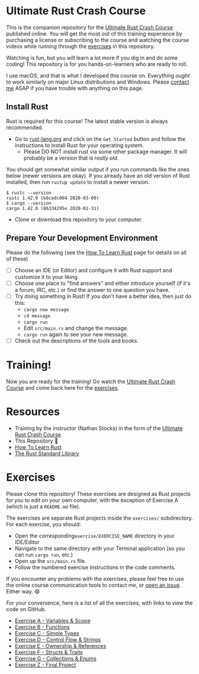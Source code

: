 # Ultimate Rust Crash Course

This is the companion repository for the [Ultimate Rust Crash Course] published online.  You will
get the most out of this training experience by purchasing a license or subscribing to the course
and watching the course videos while running through the [exercises] in this repository.

Watching is fun, but you will learn a lot more if you dig in and do some coding!
This repository is for you hands-on-learners who are ready to roll.

I use macOS, and that is what I developed this course on.  Everything _ought_ to work similarly on major Linux
distributions and Windows. Please [contact me](mailto:nathan.stocks@gmail.com) ASAP if you have trouble with anything on
this page.


## Install Rust

Rust is required for this course!  The latest stable version is always recommended.

- Go to [rust-lang.org](https://rust-lang.org) and click on the `Get Started`
   button and follow the instructions to install Rust for your operating system.
   - Please DO NOT install rust via some other package manager.  It will probably be a version that is _really old_.

You should get somewhat similar output if you run commands like the ones below (newer versions are okay).  If you 
already have an old version of Rust installed, then run `rustup update` to install a newer version.

```shell
$ rustc --version
rustc 1.42.0 (b8cedc004 2020-03-09)
$ cargo --version
cargo 1.42.0 (86334295e 2020-01-31)

```

- Clone or download this repository to your computer.

## Prepare Your Development Environment

Please do the following (see the [How To Learn Rust](https://github.com/CleanCut/ultimate_rust_crash_course/blob/master/HowToLearnRust.md)
page for details on all of these)
- [ ] Choose an IDE (or Editor) and configure it with Rust support and customize it to your liking
- [ ] Choose one place to "find answers" and either introduce yourself (if it's a forum, IRC, etc.) or find the answer
      to one question you have.
- [ ] Try doing something in Rust!  If you don't have a better idea, then just do this:
  - `cargo new message`
  - `cd message`
  - `cargo run`
  - Edit `src/main.rs` and change the message.
  - `cargo run` again to see your new message.
- [ ] Check out the descriptions of the tools and books.

# Training!

Now you are ready for the training!  Go watch the [Ultimate Rust Crash Course] and come back here
for the [exercises].

# Resources

- Training by the instructor (Nathan Stocks) in the form of the [Ultimate Rust Crash Course]
- This Repository :tada:
- [How To Learn Rust](https://github.com/CleanCut/rust_a_crash_course/blob/master/HowToLearnRust.md)
- [The Rust Standard Library](https://doc.rust-lang.org/std/)

# Exercises

Please clone this repository! These exercises are designed as Rust projects for you to edit on your
own computer, with the exception of Exercise A (which is just a `README.md` file).

The exercises are separate Rust projects inside the `exercises/` subdirectory.  For each exercise,
you should:
- Open the corresponding`exercise/EXERCISE_NAME` directory in your IDE/Editor
- Navigate to the same directory with your Terminal application (so you can run `cargo run`, etc.)
- Open up the `src/main.rs` file.
- Follow the numbered exercise instructions in the code comments.

If you encounter any problems with the exercises, please feel free to use the online course
communication tools to contact me, or [open an issue]. Either way. 😄

For your convenience, here is a list of all the exercises, with links to view the code on GitHub.

- [Exercise A - Variables & Scope](https://github.com/CleanCut/ultimate_rust_crash_course/tree/master/exercise/a-variables)
- [Exercise B - Functions](https://github.com/CleanCut/ultimate_rust_crash_course/tree/master/exercise/b-functions)
- [Exercise C - Simple Types](https://github.com/CleanCut/ultimate_rust_crash_course/tree/master/exercise/c-simple-types)
- [Exercise D - Control Flow & Strings](https://github.com/CleanCut/ultimate_rust_crash_course/tree/master/exercise/d-control-flow-strings)
- [Exercise E - Ownership & References](https://github.com/CleanCut/ultimate_rust_crash_course/tree/master/exercise/e-ownership-references)
- [Exercise F - Structs & Traits](https://github.com/CleanCut/ultimate_rust_crash_course/tree/master/exercise/f-structs-traits)
- [Exercise G - Collections & Enums](https://github.com/CleanCut/ultimate_rust_crash_course/tree/master/exercise/g-collections-enums)
- [Exercise Z - Final Project](https://github.com/CleanCut/ultimate_rust_crash_course/tree/master/exercise/z-final-project)

[exercises]: https://github.com/CleanCut/ultimate_rust_crash_course#exercises
[open an issue]: https://github.com/CleanCut/ultimate_rust_crash_course/issues/new
[Ultimate Rust Crash Course]: https://agileperception.com/ultimate_rust_crash_course
